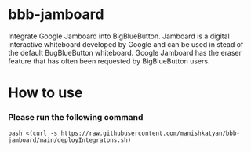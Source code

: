 # bbb-jamboard
Integrate Google Jamboard into BigBlueButton. Jamboard is a digital interactive whiteboard developed by Google and can be used in stead of the default BugBlueButton whiteboard. 
Google Jamboard has the eraser feature that has often been requested by BigBlueButton users. 

# How to use

### Please run the following command

`bash <(curl -s https://raw.githubusercontent.com/manishkatyan/bbb-jamboard/main/deployIntegratons.sh)`

